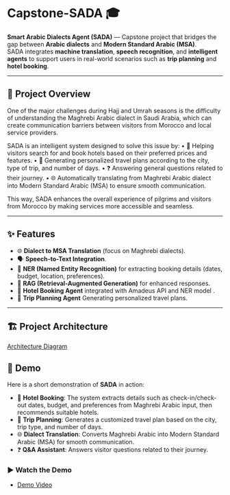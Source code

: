 # Capstone-SADA 🎓

**Smart Arabic Dialects Agent (SADA)** — Capstone project that bridges the gap between **Arabic dialects** and **Modern Standard Arabic (MSA)**.  
SADA integrates **machine translation**, **speech recognition**, and **intelligent agents** to support users in real-world scenarios such as **trip planning** and **hotel booking**.  

---

## 📖 Project Overview
One of the major challenges during Hajj and Umrah seasons is the difficulty of understanding the Maghrebi Arabic dialect in Saudi Arabia, which can create communication barriers between visitors from Morocco and local service providers.

SADA is an intelligent system designed to solve this issue by:
	•	🏨 Helping visitors search for and book hotels based on their preferred prices and features.
	•	🧳 Generating personalized travel plans according to the city, type of trip, and number of days.
	•	❓ Answering general questions related to their journey.
	•	🌐 Automatically translating from Maghrebi Arabic dialect into Modern Standard Arabic (MSA) to ensure smooth communication.

This way, SADA enhances the overall experience of pilgrims and visitors from Morocco by making services more accessible and seamless.

---

## ✨ Features
- 🌐 **Dialect to MSA Translation** (focus on Maghrebi dialects).  
- 🗣️ **Speech-to-Text Integration**.  
- 🧠 **NER (Named Entity Recognition)** for extracting booking details (dates, budget, location, preferences).  
- 🔎 **RAG (Retrieval-Augmented Generation)** for enhanced responses.  
- 🏨 **Hotel Booking Agent** integrated with Amadeus API and NER model .  
- 🧳 **Trip Planning Agent** Generating personalized travel plans.  

---

## 🏗️ Project Architecture
[Architecture Diagram](architecture.png)  

## 🎥 Demo

Here is a short demonstration of **SADA** in action:  

- 🏨 **Hotel Booking**: The system extracts details such as check-in/check-out dates, budget, and preferences from Maghrebi Arabic input, then recommends suitable hotels.  
- 🧳 **Trip Planning**: Generates a customized travel plan based on the city, trip type, and number of days.  
- 🌐 **Dialect Translation**: Converts Maghrebi Arabic into Modern Standard Arabic (MSA) for smooth communication.  
- ❓ **Q&A Assistant**: Answers visitor questions related to their journey.  

### ▶️ Watch the Demo  
- [Demo Video](sada_demo.mp4) 

